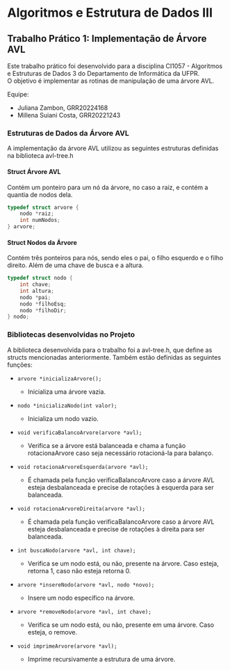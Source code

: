 # Algoritmos e Estrutura de Dados III

## Trabalho Prático 1: Implementação de Árvore AVL
Este trabalho prático foi desenvolvido para a disciplina CI1057 - Algoritmos e Estruturas de Dados 3 do Departamento de Informática da UFPR. <br>
O objetivo é implementar as rotinas de manipulação de uma árvore AVL.

Equipe: 
- Juliana Zambon, GRR20224168 <br>
- Millena Suiani Costa, GRR20221243 <br>

### Estruturas de Dados da Árvore AVL
A implementação da árvore AVL utilizou as seguintes estruturas definidas na biblioteca avl-tree.h <br>

#### Struct Árvore AVL
  
  Contém um ponteiro para um nó da árvore, no caso a raiz, e contém a quantia de nodos dela.
  
```c
typedef struct arvore {
    nodo *raiz;
    int numNodos;
} arvore;
```

#### Struct Nodos da Árvore
  
  Contém três ponteiros para nós, sendo eles o pai, o filho esquerdo e o filho direito. Além de
uma chave de busca e a altura.
  
```c
typedef struct nodo {
    int chave;
    int altura;
    nodo *pai;
    nodo *filhoEsq;
    nodo *filhoDir;
} nodo;
```

### Bibliotecas desenvolvidas no Projeto
A biblioteca desenvolvida para o trabalho foi a avl-tree.h, que define as structs mencionadas anteriormente.
Também estão definidas as seguintes funções:
<br>
- `arvore *inicializaArvore();`
  - Inicializa uma árvore vazia.
   
- `nodo *inicializaNodo(int valor);`
  - Inicializa um nodo vazio.
  
- `void verificaBalancoArvore(arvore *avl);` 
  - Verifica se a árvore está balanceada e chama a função rotacionaArvore
caso seja necessário rotacioná-la para balanço.

- `void rotacionaArvoreEsquerda(arvore *avl);`
  - É chamada pela função verificaBalancoArvore caso a árvore AVL esteja 
desbalanceada e precise de rotações à esquerda para ser balanceada.

- `void rotacionaArvoreDireita(arvore *avl);`
  - É chamada pela função verificaBalancoArvore caso a árvore AVL esteja
desbalanceada e precise de rotações à direita para ser balanceada.

- `int buscaNodo(arvore *avl, int chave);`
  - Verifica se um nodo está, ou não, presente na árvore. Caso esteja,
retorna 1, caso não esteja retorna 0.

- `arvore *insereNodo(arvore *avl, nodo *novo);`
  - Insere um nodo específico na árvore.
  
- `arvore *removeNodo(arvore *avl, int chave);`
  - Verifica se um nodo está, ou não, presente em 
uma árvore. Caso esteja, o remove.

- `void imprimeArvore(arvore *avl);` 
  - Imprime recursivamente a estrutura de uma árvore.
